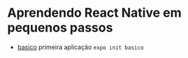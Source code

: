 # Aprendendo React Native em pequenos passos

- [basico](basico) primeira aplicação `expo init basico`
